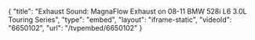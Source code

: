 {
    "title": "Exhaust Sound: MagnaFlow Exhaust on 08-11 BMW 528i L6 3.0L Touring Series",
    "type": "embed",
    "layout": "iframe-static",
    "videoId": "6650102",
    "url": "\/tvpembed\/6650102"
}